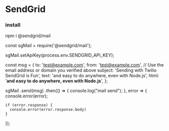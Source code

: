 # SendGrid

### install
npm i @sendgrid/mail


const sgMail = require('@sendgrid/mail');

sgMail.setApiKey(process.env.SENDGRID_API_KEY);

const msg = {
  to: 'test@example.com',
  from: 'test@example.com', // Use the email address or domain you verified above
  subject: 'Sending with Twilio SendGrid is Fun',
  text: 'and easy to do anywhere, even with Node.js',
  html: '<strong>and easy to do anywhere, even with Node.js</strong>',
};

sgMail
  .send(msg)
  .then(() => {
      console.log("mail send");
  }, error => {
    console.error(error);

    if (error.response) {
      console.error(error.response.body)
    }
  });